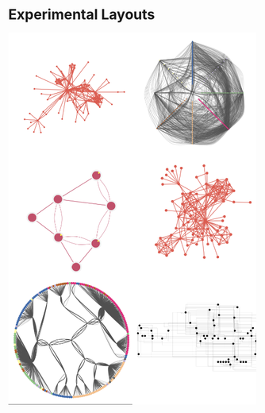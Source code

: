 # Experimental Layouts

<style>
.bg-white {
  background: #aaa;
  color: #ededed;
}
.layout-card {
  background: grey;
  cursor: pointer;
  position: relative;
  width: 250px;
  height: 250px;
  display: inline-block;
  line-height: 0;
}
.layout-card img {
  transition: opacity .4s;
}
.layout-card>div:after {
  font-size: 0.833em;
  content: attr(data-name);
  padding: 5%;
  left: 0;
  width: 80%;
  height: 80%;
  margin: 10%;
  top: 0;
  left: 0;
  border: solid 2px;
  border-image-slice: 2;
  box-sizing: border-box;
}
.layout-card>div:before {
  content: attr(data-title);
  font-size: 1.4em;
  font-weight: 100;
  width: 100%;
  padding: 12%;
  left: 0;
  top: 50%;
  transform: translateY(-50%);
}
.layout-card>div:after,
.layout-card>div:before {
  display: block;
  z-index: 1;
  position: absolute;
  transition: opacity .4s;
  opacity: 0;
  text-align: center;
  pointer-events: none;
  box-sizing: border-box;
  line-height: 1.5;
}
.layout-card>div:hover img {
  opacity: 0.2;
}
.layout-card>div:hover:before,
.layout-card>div:hover:after {
  opacity: 1;
}
</style>

<div style="display: flex; flex-wrap: wrap;">
  <div class="layout-card">
    <div class="bg-white" data-title="Cola">
      <a href="/storybook/?path=/story/experimental-layouts--cola-js">
        <img src="/images/layouts/cola.png">
      </a>
    </div>
  </div>

  <div class="layout-card">
    <div class="bg-white" data-title="Hive Plot">
      <a href="/storybook/?path=/story/experimental-layouts--hive-plot">
        <img src="/images/layouts/hive-plot.png">
      </a>
    </div>
  </div>

  <div class="layout-card">
    <div class="bg-white" data-title="MultiGraph">
      <a href="/storybook/?path=/story/experimental-layouts--multigraph">
        <img src="/images/layouts/multi-graph.png">
      </a>
    </div>
  </div>
  <div class="layout-card">
    <div class="bg-white" data-title="ngraph">
      <a href="/storybook/?path=/story/experimental-layouts--ngraph">
        <img src="/images/layouts/ngraph.png">
      </a>
    </div>
  </div>
  <div class="layout-card">
    <div class="bg-white" data-title="Radial">
      <a href="/storybook/?path=/story/experimental-layouts--radial-layout">
        <img src="/images/layouts/radial.png">
      </a>
    </div>
  </div>
  <div class="layout-card">
    <div class="bg-white" data-title="Viz.js">
      <a href="/storybook/?path=/story/experimental-layouts--viz-js">
        <img src="/images/layouts/vizjs.png">
      </a>
    </div>
  </div>
</div>
